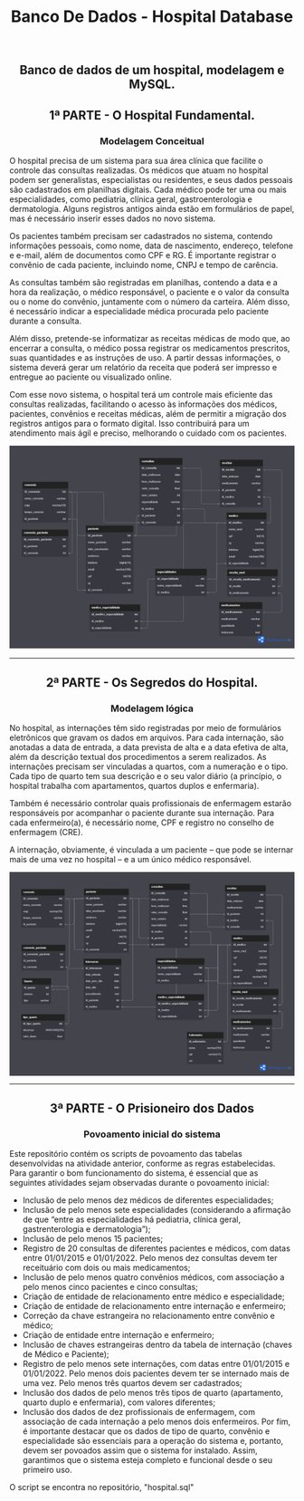 <h1 align="center"> Banco De Dados - Hospital Database </h1>
<br>
<h2 align="Center"> Banco de dados de um hospital, modelagem e MySQL.</h2>
<h2 align="center">1ª PARTE - O Hospital Fundamental. </h2>
<h3 align="center"> Modelagem Conceitual </h3>



O hospital precisa de um sistema para sua área clínica que facilite o controle das consultas realizadas. Os médicos que atuam no hospital podem ser generalistas, especialistas ou residentes, e seus dados pessoais são cadastrados em planilhas digitais. Cada médico pode ter uma ou mais especialidades, como pediatria, clínica geral, gastroenterologia e dermatologia. Alguns registros antigos ainda estão em formulários de papel, mas é necessário inserir esses dados no novo sistema.

Os pacientes também precisam ser cadastrados no sistema, contendo informações pessoais, como nome, data de nascimento, endereço, telefone e e-mail, além de documentos como CPF e RG. É importante registrar o convênio de cada paciente, incluindo nome, CNPJ e tempo de carência.

As consultas também são registradas em planilhas, contendo a data e a hora da realização, o médico responsável, o paciente e o valor da consulta ou o nome do convênio, juntamente com o número da carteira. Além disso, é necessário indicar a especialidade médica procurada pelo paciente durante a consulta.

Além disso, pretende-se informatizar as receitas médicas de modo que, ao encerrar a consulta, o médico possa registrar os medicamentos prescritos, suas quantidades e as instruções de uso. A partir dessas informações, o sistema deverá gerar um relatório da receita que poderá ser impresso e entregue ao paciente ou visualizado online.

Com esse novo sistema, o hospital terá um controle mais eficiente das consultas realizadas, facilitando o acesso às informações dos médicos, pacientes, convênios e receitas médicas, além de permitir a migração dos registros antigos para o formato digital. Isso contribuirá para um atendimento mais ágil e preciso, melhorando o cuidado com os pacientes.

<img src="Diagrama Entidade-Relacionamento_ Hospital (1).png"> </img>
<br>
<hr>
<h2 align="center">2ª PARTE - Os Segredos do Hospital. </h2>
<h3 align="center"> Modelagem lógica</h3>
<p> No hospital, as internações têm sido registradas por meio de formulários eletrônicos que gravam os dados em arquivos. Para cada internação, são anotadas a data de entrada, a data prevista de alta e a data efetiva de alta, além da descrição textual dos procedimentos a serem realizados. As internações precisam ser vinculadas a quartos, com a numeração e o tipo. Cada tipo de quarto tem sua descrição e o seu valor diário (a princípio, o hospital trabalha com apartamentos, quartos duplos e enfermaria).</p>
<p> Também é necessário controlar quais profissionais de enfermagem estarão responsáveis por acompanhar o paciente durante sua internação. Para cada enfermeiro(a), é necessário nome, CPF e registro no conselho de enfermagem (CRE).</p>
<p> A internação, obviamente, é vinculada a um paciente – que pode se internar mais de uma vez no hospital – e a um único médico responsável.</p>
<img align="center" src="Diagrama Entidade-Relacionamento_ Hospital (2).png"> </img>
<br>
<hr>
<h2 align="center">3ª PARTE - O Prisioneiro dos Dados  </h2>
<h3 align="center"> Povoamento inicial do sistema </h3>
Este repositório contém os scripts de povoamento das tabelas desenvolvidas na atividade anterior, conforme as regras estabelecidas. <br>Para garantir o bom funcionamento do sistema, é essencial que as seguintes atividades sejam observadas durante o povoamento inicial:

- Inclusão de pelo menos dez médicos de diferentes especialidades;
- Inclusão de pelo menos sete especialidades (considerando a afirmação de que “entre as especialidades há pediatria, clínica geral, gastrenterologia e dermatologia”);
- Inclusão de pelo menos 15 pacientes;
- Registro de 20 consultas de diferentes pacientes e médicos, com datas entre 01/01/2015 e 01/01/2022. Pelo menos dez consultas devem ter receituário com dois ou mais medicamentos;
- Inclusão de pelo menos quatro convênios médicos, com associação a pelo menos cinco pacientes e cinco consultas;
- Criação de entidade de relacionamento entre médico e especialidade;
- Criação de entidade de relacionamento entre internação e enfermeiro;
- Correção da chave estrangeira no relacionamento entre convênio e médico;
- Criação de entidade entre internação e enfermeiro;
- Inclusão de chaves estrangeiras dentro da tabela de internação (chaves de Médico e Paciente);
- Registro de pelo menos sete internações, com datas entre 01/01/2015 e 01/01/2022. Pelo menos dois pacientes devem ter se internado mais de uma vez. Pelo menos três quartos devem ser cadastrados;
- Inclusão dos dados de pelo menos três tipos de quarto (apartamento, quarto duplo e enfermaria), com valores diferentes;
- Inclusão dos dados de dez profissionais de enfermagem, com associação de cada internação a pelo menos dois enfermeiros.
Por fim, é importante destacar que os dados de tipo de quarto, convênio e especialidade são essenciais para a operação do sistema e, portanto, devem ser povoados assim que o sistema for instalado. Assim, garantimos que o sistema esteja completo e funcional desde o seu primeiro uso.

O script se encontra no repositório, "hospital.sql"

